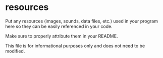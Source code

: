 # resources

Put any resources (images, sounds, data files, etc.) used in your program here so they can be easily referenced in your code.

Make sure to properly attribute them in your README.

This file is for informational purposes only and does not need to be modified.
